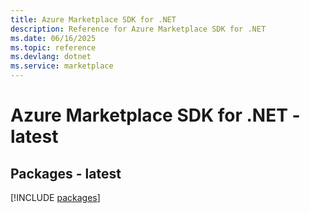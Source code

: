 ```yaml
---
title: Azure Marketplace SDK for .NET
description: Reference for Azure Marketplace SDK for .NET
ms.date: 06/16/2025
ms.topic: reference
ms.devlang: dotnet
ms.service: marketplace
---
```

# Azure Marketplace SDK for .NET - latest
## Packages - latest
[!INCLUDE [packages](marketplace-index.md)]